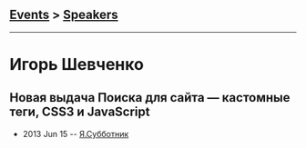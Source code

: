 ## [Events](../README.md) > [Speakers](../speakers.md)
---

# Игорь Шевченко

## Новая выдача Поиска для сайта — кастомные теги, CSS3 и JavaScript
- 2013 Jun 15 -- [Я.Субботник](https://events.yandex.ru/lib/talks/931/)    
